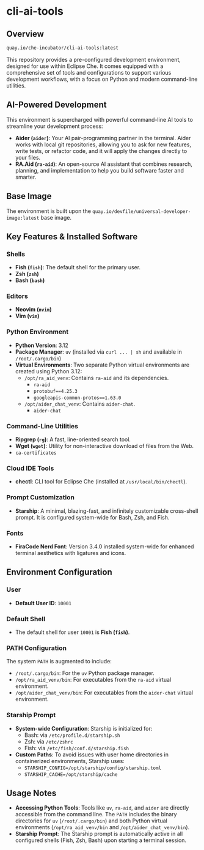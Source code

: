 # cli-ai-tools

## Overview


```sh
quay.io/che-incubator/cli-ai-tools:latest
```

This repository provides a pre-configured development environment, designed for use within Eclipse Che. It comes equipped with a comprehensive set of tools and configurations to support various development workflows, with a focus on Python and modern command-line utilities.



## AI-Powered Development

This environment is supercharged with powerful command-line AI tools to streamline your development process:

- **Aider (`aider`)**: Your AI pair-programming partner in the terminal. Aider works with local git repositories, allowing you to ask for new features, write tests, or refactor code, and it will apply the changes directly to your files.
- **RA.Aid (`ra-aid`)**: An open-source AI assistant that combines research, planning, and implementation to help you build software faster and smarter.

## Base Image

The environment is built upon the `quay.io/devfile/universal-developer-image:latest` base image.

## Key Features & Installed Software

### Shells

- **Fish (`fish`)**: The default shell for the primary user.
- **Zsh (`zsh`)**
- **Bash (`bash`)**

### Editors

- **Neovim (`nvim`)**
- **Vim (`vim`)**

### Python Environment

- **Python Version**: 3.12
- **Package Manager**: `uv` (installed via `curl ... | sh` and available in `/root/.cargo/bin`)
- **Virtual Environments**: Two separate Python virtual environments are created using Python 3.12:
  - `/opt/ra_aid_venv`: Contains `ra-aid` and its dependencies.
    - `ra-aid`
    - `protobuf==4.25.3`
    - `googleapis-common-protos==1.63.0`
  - `/opt/aider_chat_venv`: Contains `aider-chat`.
    - `aider-chat`

### Command-Line Utilities

- **Ripgrep (`rg`)**: A fast, line-oriented search tool.
- **Wget (`wget`)**: Utility for non-interactive download of files from the Web.
- `ca-certificates`

### Cloud IDE Tools

- **chectl**: CLI tool for Eclipse Che (installed at `/usr/local/bin/chectl`).

### Prompt Customization

- **Starship**: A minimal, blazing-fast, and infinitely customizable cross-shell prompt. It is configured system-wide for Bash, Zsh, and Fish.

### Fonts

- **FiraCode Nerd Font**: Version 3.4.0 installed system-wide for enhanced terminal aesthetics with ligatures and icons.

## Environment Configuration

### User

- **Default User ID**: `10001`

### Default Shell

- The default shell for user `10001` is **Fish (`fish`)**.

### PATH Configuration

The system `PATH` is augmented to include:

- `/root/.cargo/bin`: For the `uv` Python package manager.
- `/opt/ra_aid_venv/bin`: For executables from the `ra-aid` virtual environment.
- `/opt/aider_chat_venv/bin`: For executables from the `aider-chat` virtual environment.

### Starship Prompt

- **System-wide Configuration**: Starship is initialized for:
  - Bash: via `/etc/profile.d/starship.sh`
  - Zsh: via `/etc/zshrc`
  - Fish: via `/etc/fish/conf.d/starship.fish`
- **Custom Paths**: To avoid issues with user home directories in containerized environments, Starship uses:
  - `STARSHIP_CONFIG=/opt/starship/config/starship.toml`
  - `STARSHIP_CACHE=/opt/starship/cache`

## Usage Notes

- **Accessing Python Tools**: Tools like `uv`, `ra-aid`, and `aider` are directly accessible from the command line. The `PATH` includes the binary directories for `uv` (`/root/.cargo/bin`) and both Python virtual environments (`/opt/ra_aid_venv/bin` and `/opt/aider_chat_venv/bin`).
- **Starship Prompt**: The Starship prompt is automatically active in all configured shells (Fish, Zsh, Bash) upon starting a terminal session.
